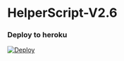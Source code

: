 # HelperScript-V2.6

### Deploy to heroku

[![Deploy](https://www.herokucdn.com/deploy/button.svg)](https://heroku.com/deploy)

